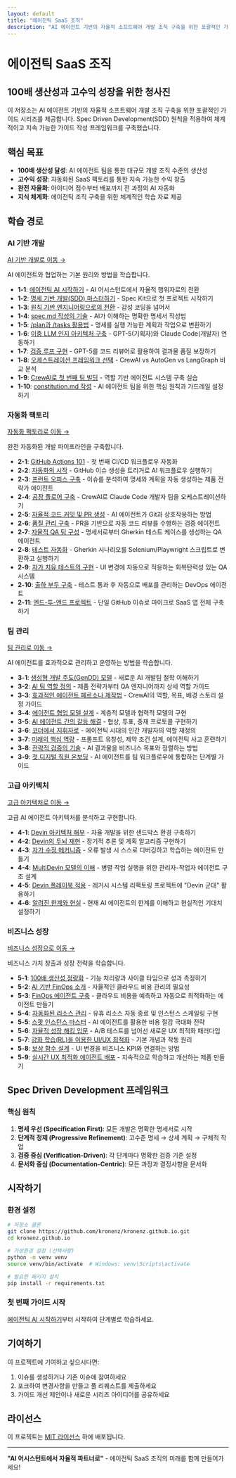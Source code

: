 ```yaml
---
layout: default
title: "에이전틱 SaaS 조직"
description: "AI 에이전트 기반의 자율적 소프트웨어 개발 조직 구축을 위한 포괄적인 가이드 시리즈"
---
```


# 에이전틱 SaaS 조직

## 100배 생산성과 고수익 성장을 위한 청사진

이 저장소는 AI 에이전트 기반의 자율적 소프트웨어 개발 조직 구축을 위한 포괄적인 가이드 시리즈를 제공합니다. Spec Driven Development(SDD) 원칙을 적용하여 체계적이고 지속 가능한 가이드 작성 프레임워크를 구축했습니다.

## 핵심 목표

- **100배 생산성 달성**: AI 에이전트 팀을 통한 대규모 개발 조직 수준의 생산성
- **고수익 성장**: 자동화된 SaaS 팩토리를 통한 지속 가능한 수익 창출
- **완전 자율화**: 아이디어 접수부터 배포까지 전 과정의 AI 자동화
- **지식 체계화**: 에이전틱 조직 구축을 위한 체계적인 학습 자료 제공

## 학습 경로

### AI 기반 개발
[AI 기반 개발로 이동 →](/ai-development/)

AI 에이전트와 협업하는 기본 원리와 방법을 학습합니다.

- **1-1**: [에이전틱 AI 시작하기](/ai-development/agentic-ai-start/) - AI 어시스턴트에서 자율적 행위자로의 전환
- **1-2**: [명세 기반 개발(SDD) 마스터하기](/ai-development/1-2-spec-driven-development/) - Spec Kit으로 첫 프로젝트 시작하기
- **1-3**: [원칙 기반 엔지니어링으로의 전환](/ai-development/1-3-principle-based-engineering/) - 감성 코딩을 넘어서
- **1-4**: [spec.md 작성의 기술](/ai-development/1-4-spec-writing-techniques/) - AI가 이해하는 명확한 명세서 작성법
- **1-5**: [/plan과 /tasks 활용법](/ai-development/1-5-plan-tasks-utilization/) - 명세를 실행 가능한 계획과 작업으로 변환하기
- **1-6**: [이중 LLM 인지 아키텍처 구축](/ai-development/1-6-dual-llm-architecture/) - GPT-5(기획자)와 Claude Code(개발자) 연동하기
- **1-7**: [검증 루프 구현](/ai-development/1-7-verification-loop/) - GPT-5를 코드 리뷰어로 활용하여 결과물 품질 보장하기
- **1-8**: [오케스트레이션 프레임워크 선택](/ai-development/1-8-orchestration-framework/) - CrewAI vs AutoGen vs LangGraph 비교 분석
- **1-9**: [CrewAI로 첫 번째 팀 빌딩](/ai-development/1-9-crewai-team-building/) - 역할 기반 에이전트 시스템 구축 실습
- **1-10**: [constitution.md 작성](/ai-development/1-10-constitution-writing/) - AI 에이전트 팀을 위한 핵심 원칙과 가드레일 설정하기

### 자동화 팩토리
[자동화 팩토리로 이동 →](/automation-factory/)

완전 자동화된 개발 파이프라인을 구축합니다.

- **2-1**: [GitHub Actions 101](/automation-factory/2-1-github-actions-101/) - 첫 번째 CI/CD 워크플로우 자동화
- **2-2**: [자동화의 시작](/automation-factory/2-2-automation-triggers/) - GitHub 이슈 생성을 트리거로 AI 워크플로우 실행하기
- **2-3**: [프런트 오피스 구축](/automation-factory/2-3-front-office-setup/) - 이슈를 분석하여 명세와 계획을 자동 생성하는 제품 전략가 에이전트
- **2-4**: [공장 플로어 구축](/automation-factory/2-4-factory-floor-construction/) - CrewAI로 Claude Code 개발자 팀을 오케스트레이션하기
- **2-5**: [자율적 코드 커밋 및 PR 생성](/automation-factory/2-5-autonomous-commits-prs/) - AI 에이전트가 Git과 상호작용하는 방법
- **2-6**: [품질 관리 구축](/automation-factory/2-6-quality-control-setup/) - PR을 기반으로 자동 코드 리뷰를 수행하는 검증 에이전트
- **2-7**: [자율적 QA 팀 구성](/automation-factory/2-7-autonomous-qa-team/) - 명세서로부터 Gherkin 테스트 케이스를 생성하는 QA 에이전트
- **2-8**: [테스트 자동화](/automation-factory/2-8-test-automation/) - Gherkin 시나리오를 Selenium/Playwright 스크립트로 변환하고 실행하기
- **2-9**: [자가 치유 테스트의 구현](/automation-factory/2-9-self-healing-tests/) - UI 변경에 자동으로 적응하는 회복탄력성 있는 QA 시스템
- **2-10**: [출하 부두 구축](/automation-factory/2-10-shipping-dock-setup/) - 테스트 통과 후 자동으로 배포를 관리하는 DevOps 에이전트
- **2-11**: [엔드-투-엔드 프로젝트](/automation-factory/2-11-end-to-end-project/) - 단일 GitHub 이슈로 마이크로 SaaS 앱 전체 구축하기

### 팀 관리
[팀 관리로 이동 →](/team-management/)

AI 에이전트를 효과적으로 관리하고 운영하는 방법을 학습합니다.

- **3-1**: [생성형 개발 주도(GenDD) 모델](/team-management/3-1-gendd-model/) - 새로운 AI 개발팀 철학 이해하기
- **3-2**: [AI 팀 역할 정의](/team-management/3-2-ai-team-roles/) - 제품 전략가부터 QA 엔지니어까지 상세 역할 가이드
- **3-3**: [효과적인 에이전트 페르소나 제작법](/team-management/3-3-agent-persona-creation/) - CrewAI의 역할, 목표, 배경 스토리 설정 가이드
- **3-4**: [에이전트 협업 모델 설계](/team-management/3-4-agent-collaboration-models/) - 계층적 모델과 협력적 모델의 구현
- **3-5**: [AI 에이전트 간의 갈등 해결](/team-management/3-5-conflict-resolution/) - 협상, 투표, 중재 프로토콜 구현하기
- **3-6**: [코더에서 지휘자로](/team-management/3-6-coder-to-conductor/) - 에이전틱 시대의 인간 개발자의 역할 재정의
- **3-7**: [미래의 핵심 역량](/team-management/3-7-future-core-skills/) - 프롬프트 유창성, 제약 조건 설계, 에이전틱 사고 훈련하기
- **3-8**: [전략적 검증의 기술](/team-management/3-8-strategic-validation/) - AI 결과물을 비즈니스 목표와 정렬하는 방법
- **3-9**: [첫 디지털 직원 온보딩](/team-management/3-9-digital-employee-onboarding/) - AI 에이전트를 팀 워크플로우에 통합하는 단계별 가이드

### 고급 아키텍처
[고급 아키텍처로 이동 →](/advanced-architecture/)

고급 AI 에이전트 아키텍처를 분석하고 구현합니다.

- **4-1**: [Devin 아키텍처 해부](/advanced-architecture/4-1-devin-architecture-analysis/) - 자율 개발을 위한 샌드박스 환경 구축하기
- **4-2**: [Devin의 두뇌 재현](/advanced-architecture/4-2-devin-brain-replication/) - 장기적 추론 및 계획 알고리즘 구현하기
- **4-3**: [자가 수정 메커니즘](/advanced-architecture/4-3-self-correction-mechanisms/) - 오류 발생 시 스스로 디버깅하고 학습하는 에이전트 만들기
- **4-4**: [MultiDevin 모델의 이해](/advanced-architecture/4-4-multidevin-model/) - 병렬 작업 실행을 위한 관리자-작업자 에이전트 구조 설계
- **4-5**: [Devin 플레이북 적용](/advanced-architecture/4-5-devin-playbook-application/) - 레거시 시스템 리팩토링 프로젝트에 "Devin 군대" 활용하기
- **4-6**: [알려진 한계와 현실](/advanced-architecture/4-6-known-limitations-reality/) - 현재 AI 에이전트의 한계를 이해하고 현실적인 기대치 설정하기

### 비즈니스 성장
[비즈니스 성장으로 이동 →](/business-growth/)

비즈니스 가치 창출과 성장 전략을 학습합니다.

- **5-1**: [100배 생산성 정량화](/business-growth/5-1-100x-productivity-quantification/) - 기능 처리량과 사이클 타임으로 성과 측정하기
- **5-2**: [AI 기반 FinOps 소개](/business-growth/5-2-ai-finops-introduction/) - 자율적인 클라우드 비용 관리의 필요성
- **5-3**: [FinOps 에이전트 구축](/business-growth/5-3-finops-agent-construction/) - 클라우드 비용을 예측하고 자동으로 최적화하는 에이전트 만들기
- **5-4**: [자동화된 리소스 관리](/business-growth/5-4-automated-resource-management/) - 유휴 리소스 자동 종료 및 인스턴스 스케일링 구현
- **5-5**: [스팟 인스턴스 마스터](/business-growth/5-5-spot-instance-mastery/) - AI 에이전트를 활용한 비용 절감 극대화 전략
- **5-6**: [자율적 성장 해킹 입문](/business-growth/5-6-autonomous-growth-hacking/) - A/B 테스트를 넘어선 새로운 UX 최적화 패러다임
- **5-7**: [강화 학습(RL)을 이용한 UI/UX 최적화](/business-growth/5-7-rl-ui-ux-optimization/) - 기본 개념과 작동 원리
- **5-8**: [보상 함수 설계](/business-growth/5-8-rl-agent-construction/) - UI 변경을 비즈니스 KPI와 연결하는 방법
- **5-9**: [실시간 UX 최적화 에이전트 배포](/business-growth/5-9-autonomous-growth-hacking-master/) - 지속적으로 학습하고 개선하는 제품 만들기

## Spec Driven Development 프레임워크

### 핵심 원칙
1. **명세 우선 (Specification First)**: 모든 개발은 명확한 명세서로 시작
2. **단계적 정제 (Progressive Refinement)**: 고수준 명세 → 상세 계획 → 구체적 작업
3. **검증 중심 (Verification-Driven)**: 각 단계마다 명확한 검증 기준 설정
4. **문서화 중심 (Documentation-Centric)**: 모든 과정과 결정사항을 문서화

## 시작하기

### 환경 설정
```bash
# 저장소 클론
git clone https://github.com/kronenz/kronenz.github.io.git
cd kronenz.github.io

# 가상환경 설정 (선택사항)
python -m venv venv
source venv/bin/activate  # Windows: venv\Scripts\activate

# 필요한 패키지 설치
pip install -r requirements.txt
```

### 첫 번째 가이드 시작
[에이전틱 AI 시작하기](/ai-development/1-1-agentic-ai-start-enhanced/)부터 시작하여 단계별로 학습하세요.

## 기여하기

이 프로젝트에 기여하고 싶으시다면:

1. 이슈를 생성하거나 기존 이슈에 참여하세요
2. 포크하여 변경사항을 만들고 풀 리퀘스트를 제출하세요
3. 가이드 개선 제안이나 새로운 시리즈 아이디어를 공유하세요

## 라이선스

이 프로젝트는 [MIT 라이선스](LICENSE) 하에 배포됩니다.

---

**"AI 어시스턴트에서 자율적 파트너로"** - 에이전틱 SaaS 조직의 미래를 함께 만들어가세요!
